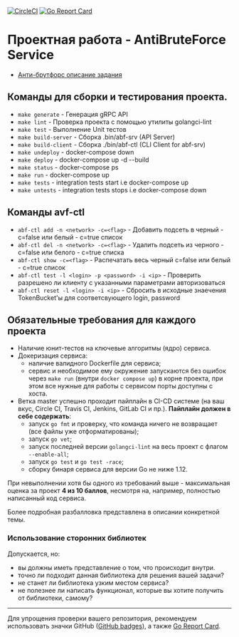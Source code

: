 
[![CircleCI](https://circleci.com/gh/Lefthander/otus-go-antibruteforce.svg?style=shield)](https://circleci.com/gh/Lefthander/otus-go-antibruteforce)
[![Go Report Card](https://goreportcard.com/badge/github.com/lefthander/otus-go-antibruteforce)](https://goreportcard.com/report/github.com/lefthander/tokenbucket)

# Проектная работа - AntiBruteForce Service

* [Анти-брутфорс описание задания](./anti-bruteforce.md)

## Команды для сборки и тестирования проекта.

* `make generate` - Генерация gRPC API
* `make lint` - Проверка проекта с помощью утилиты golangci-lint
* `make test` - Выполнение Unit тестов
* `make build-server` - Сборка .bin/abf-srv (API Server)
* `make build-client` - Сборка ./bin/abf-ctl (CLI Client for abf-srv)
* `make undeploy` - docker-compose down
* `make deploy`  - docker-compose up -d --build
* `make status`  - docker-compose ps
* `make run` - docker-compose up
* `make tests` - integration tests start i.e docker-compose up
* `make untests` - integration tests stops i.e docker-compose down

## Команды avf-ctl

* `abf-ctl add -n <network> -c=<flag>` - Добавить подсеть в черный - c=false или белый - c=true список
* `abf-ctl del -n <network> -c=<flag>` - Удалить подсеть из черного - c=false или белого - c=true списка
* `abf-ctl show -c=<flag>` - Распечатать весь черный c=false или белый - c=true список
* `abf-ctl test -l <login> -p <password> -i <ip>` - Проверить разрешено ли клиенту с указанными параметрами авторизоваться
* `abf-ctl reset -l <login> -i <ip>` - Сбросить в исходные знаечения TokenBucket'ы для соответсвующего login, password

## Обязательные требования для каждого проекта

* Наличие юнит-тестов на ключевые алгоритмы (ядро) сервиса.
* Докеризация сервиса:
  - наличие валидного Dockerfile для сервиса;
  - сервис и необходимое ему окружение запускаются без ошибок через `make run` (внутри `docker compose up`) в корне проекта,
    при этом все нужные для работы с сервисом порты доступны с хоста.
* Ветка master успешно проходит пайплайн в CI-CD системе (на ваш вкус, Circle CI, Travis CI, Jenkins, GitLab CI и пр.).
**Пайплайн должен в себе содержать**:
  - запуск `go fmt` и проверку, что команда ничего не возвращает (все файлы уже отформатированы);
  - запуск `go vet`;
  - запуск последней версии `golangci-lint` на весь проект с флагом `--enable-all`;
  - запуск `go test` и `go test -race`;
  - сборку бинаря сервиса для версии Go не ниже 1.12. 

При невыполнении хотя бы одного из требований выше - максимальная оценка за проект **4 из 10 баллов**,
несмотря на, например, полностью написанный код сервиса.

Более подробная разбалловка представлена в описании конкретной темы.

### Использование сторонних библиотек

Допускается, но:

- вы должны иметь представление о том, что происходит внутри.
- точно ли подходит данная библиотека для решения вашей задачи?
- не станет ли библиотека узким местом сервиса?
- не полезнее ли написать функционал, которые вы хотите получить от библиотеки, самому?

---

Для упрощения проверки вашего репозитория, рекомендуем использовать значки GitHub
([GitHub badges](https://github.com/dwyl/repo-badges)), а также [Go Report Card](https://goreportcard.com/).
